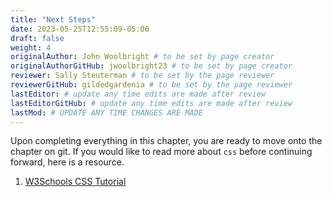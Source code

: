 ```yaml
---
title: "Next Steps"
date: 2023-05-25T12:55:09-05:00
draft: false
weight: 4
originalAuthor: John Woolbright # to be set by page creator
originalAuthorGitHub: jwoolbright23 # to be set by page creator
reviewer: Sally Steuterman # to be set by the page reviewer
reviewerGitHub: gildedgardenia # to be set by the page reviewer
lastEditor: # update any time edits are made after review
lastEditorGitHub: # update any time edits are made after review
lastMod: # UPDATE ANY TIME CHANGES ARE MADE
---
```


Upon completing everything in this chapter, you are ready to move onto the chapter on git. If you would like to read more about `css` before continuing forward, here is a resource.

1. [W3Schools CSS Tutorial](http://localhost:8080/devdocs_en_css_2025-01/index)